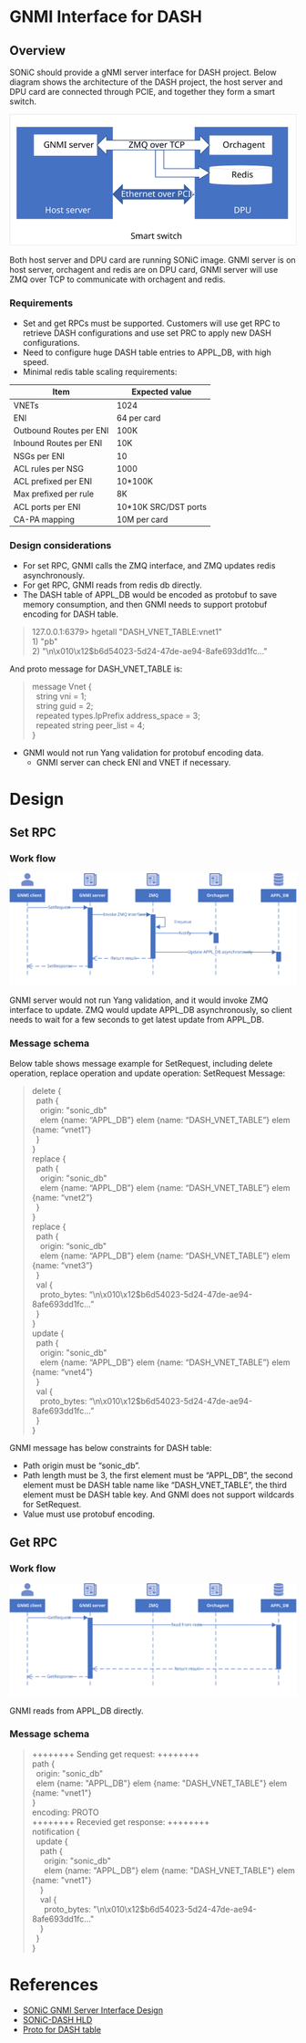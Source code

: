 # GNMI Interface for DASH

## Overview

SONiC should provide a gNMI server interface for DASH project.
Below diagram shows the architecture of the DASH project, the host server and DPU card are connected through PCIE, and together they form a smart switch.

![dash-arch](./images/gnmi-arch.svg)

Both host server and DPU card are running SONiC image. GNMI server is on host server, orchagent and redis are on DPU card, GNMI server will use ZMQ over TCP to communicate with orchagent and redis.

### Requirements

* Set and get RPCs must be supported. Customers will use get RPC to retrieve DASH configurations and use set PRC to apply new DASH configurations.
* Need to configure huge DASH table entries to APPL_DB, with high speed.
* Minimal redis table scaling requirements:

|Item |Expected value |
|--|--|
|VNETs|1024|
|ENI|64 per card|
|Outbound Routes per ENI|100K|
|Inbound Routes per ENI|10K|
|NSGs per ENI|10|
|ACL rules per NSG|1000|
|ACL prefixed per ENI|10*100K|
|Max prefixed per rule|8K|
|ACL ports per ENI|10*10K SRC/DST ports|
|CA-PA mapping|10M per card|

### Design considerations

* For set RPC, GNMI calls the ZMQ interface, and ZMQ updates redis asynchronously.
* For get RPC, GNMI reads from redis db directly.
* The DASH table of APPL_DB would be encoded as protobuf to save memory consumption, and then GNMI needs to support protobuf encoding for DASH table.

> 127.0.0.1:6379> hgetall "DASH_VNET_TABLE:vnet1"<br>
> 1\) "pb"<br>
> 2\) "\n\x010\x12$b6d54023-5d24-47de-ae94-8afe693dd1fc…"

And proto message for DASH_VNET_TABLE is:

> message Vnet {<br>
> &ensp;string vni = 1;<br>
> &ensp;string guid = 2;<br>
> &ensp;repeated types.IpPrefix address_space = 3;<br>
> &ensp;repeated string peer_list = 4;<br>
> }

* GNMI would not run Yang validation for protobuf encoding data.
  * GNMI server can check ENI and VNET if necessary.

# Design
## Set RPC
### Work flow
![gnmi-set-flow](./images/gnmi-set-flow.svg)

GNMI server would not run Yang validation, and it would invoke ZMQ interface to update.
ZMQ would update APPL_DB asynchronously, so client needs to wait for a few seconds to get latest update from APPL_DB.
### Message schema
Below table shows message example for SetRequest, including delete operation, replace operation and update operation:
SetRequest Message:
> delete {<br>
> &ensp;path {<br>
> &ensp;&ensp;origin: "sonic_db"<br>
> &ensp;&ensp;elem {name: “APPL_DB”} elem {name: “DASH_VNET_TABLE”} elem {name: “vnet1”}<br>
> &ensp;}<br>
> }<br>
> replace {<br>
> &ensp;path {<br>
> &ensp;&ensp;origin: "sonic_db"<br>
> &ensp;&ensp;elem {name: “APPL_DB”} elem {name: “DASH_VNET_TABLE”} elem {name: “vnet2”}<br>
> &ensp;}<br>
> }<br>
> replace {<br>
> &ensp;path {<br>
> &ensp;&ensp;origin: “sonic_db"<br>
> &ensp;&ensp;elem {name: “APPL_DB”} elem {name: “DASH_VNET_TABLE”} elem {name: “vnet3”}<br>
> &ensp;}<br>
> &ensp;val {<br>
> &ensp;&ensp;proto_bytes: “\n\x010\x12$b6d54023-5d24-47de-ae94-8afe693dd1fc…”<br>
> &ensp;}<br>
> }<br>
> update {<br>
> &ensp;path {<br>
> &ensp;&ensp;origin: "sonic_db"<br>
> &ensp;&ensp;elem {name: “APPL_DB”} elem {name: “DASH_VNET_TABLE”} elem {name: “vnet4”}<br>
> &ensp;}<br>
> &ensp;val {<br>
> &ensp;&ensp;proto_bytes: “\n\x010\x12$b6d54023-5d24-47de-ae94-8afe693dd1fc…”<br>
> &ensp;}<br>
> }

GNMI message has below constraints for DASH table:
* Path origin must be “sonic_db”.
* Path length must be 3, the first element must be “APPL_DB”, the second element must be DASH table name like “DASH_VNET_TABLE”, the third element must be DASH table key. And GNMI does not support wildcards for SetRequest.
* Value must use protobuf encoding.

## Get RPC
### Work flow
![gnmi-get-flow](./images/gnmi-get-flow.svg)

GNMI reads from APPL_DB directly.
### Message schema

> ++++++++ Sending get request: ++++++++<br>
> path {<br>
> &ensp;origin: "sonic_db"<br>
> &ensp;elem {name: "APPL_DB"} elem {name: "DASH_VNET_TABLE"} elem {name: "vnet1"}<br>
> }<br>
> encoding: PROTO<br>
> ++++++++ Recevied get response: ++++++++<br>
> notification {<br>
> &ensp;update {<br>
> &ensp;&ensp;path {<br>
> &ensp;&ensp;&ensp;origin: "sonic_db"<br>
> &ensp;&ensp;&ensp;elem {name: "APPL_DB"} elem {name: "DASH_VNET_TABLE"} elem {name: "vnet1"}<br>
> &ensp;&ensp;}<br>
> &ensp;&ensp;val {<br>
> &ensp;&ensp;&ensp;proto_bytes: "\n\x010\x12$b6d54023-5d24-47de-ae94-8afe693dd1fc…"<br>
> &ensp;&ensp;}<br>
> &ensp;}<br>
> }<br>


# References

- [SONiC GNMI Server Interface Design](https://github.com/sonic-net/SONiC/blob/master/doc/mgmt/gnmi/SONiC_GNMI_Server_Interface_Design.md)
- [SONiC-DASH HLD](https://github.com/sonic-net/DASH/blob/main/documentation/general/dash-sonic-hld.md)
- [Proto for DASH table](https://github.com/Pterosaur/DASH-benchmark/tree/master/memory/proto)



